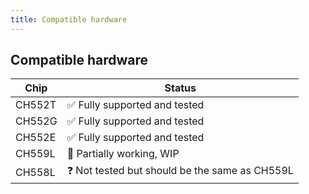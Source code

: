 ```yaml
---
title: Compatible hardware
---
```


## Compatible hardware

| Chip    | Status |
|---------|--------|
| CH552T  | ✅ Fully supported and tested |
| CH552G  | ✅ Fully supported and tested |
| CH552E  | ✅ Fully supported and tested |
| CH559L  | 🚧 Partially working, WIP |
| CH558L  | ❓ Not tested but should be the same as CH559L |
